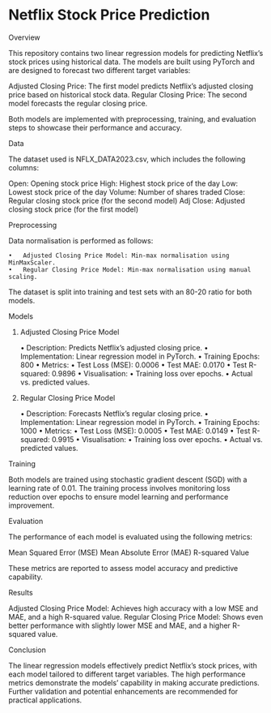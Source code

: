 # Netflix Stock Price Prediction
Overview

This repository contains two linear regression models for predicting Netflix’s stock prices using historical data. The models are built using PyTorch and are designed to forecast two different target variables:

Adjusted Closing Price: The first model predicts Netflix’s adjusted closing price based on historical stock data.
Regular Closing Price: The second model forecasts the regular closing price.

Both models are implemented with preprocessing, training, and evaluation steps to showcase their performance and accuracy.

Data

The dataset used is NFLX_DATA2023.csv, which includes the following columns:

Open: Opening stock price
High: Highest stock price of the day
Low: Lowest stock price of the day
Volume: Number of shares traded
Close: Regular closing stock price (for the second model)
Adj Close: Adjusted closing stock price (for the first model)

Preprocessing

Data normalisation is performed as follows:

	•	Adjusted Closing Price Model: Min-max normalisation using MinMaxScaler.
	•	Regular Closing Price Model: Min-max normalisation using manual scaling.

The dataset is split into training and test sets with an 80-20 ratio for both models.

Models

1. Adjusted Closing Price Model

	•	Description: Predicts Netflix’s adjusted closing price.
	•	Implementation: Linear regression model in PyTorch.
	•	Training Epochs: 800
	•	Metrics:
	•	Test Loss (MSE): 0.0006
	•	Test MAE: 0.0170
	•	Test R-squared: 0.9896
	•	Visualisation:
	•	Training loss over epochs.
	•	Actual vs. predicted values.

2. Regular Closing Price Model

	•	Description: Forecasts Netflix’s regular closing price.
	•	Implementation: Linear regression model in PyTorch.
	•	Training Epochs: 1000
	•	Metrics:
	•	Test Loss (MSE): 0.0005
	•	Test MAE: 0.0149
	•	Test R-squared: 0.9915
	•	Visualisation:
	•	Training loss over epochs.
	•	Actual vs. predicted values.

Training

Both models are trained using stochastic gradient descent (SGD) with a learning rate of 0.01. The training process involves monitoring loss reduction over epochs to ensure model learning and performance improvement.

Evaluation

The performance of each model is evaluated using the following metrics:

Mean Squared Error (MSE)
Mean Absolute Error (MAE)
R-squared Value

These metrics are reported to assess model accuracy and predictive capability.

Results

Adjusted Closing Price Model: Achieves high accuracy with a low MSE and MAE, and a high R-squared value.
Regular Closing Price Model: Shows even better performance with slightly lower MSE and MAE, and a higher R-squared value.

Conclusion

The linear regression models effectively predict Netflix’s stock prices, with each model tailored to different target variables. The high performance metrics demonstrate the models’ capability in making accurate predictions. Further validation and potential enhancements are recommended for practical applications.
